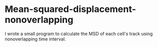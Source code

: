 # Mean-squared-displacement-nonoverlapping
I wrote a small program to calculate the MSD of each cell's track using nonoverlapping time interval.
